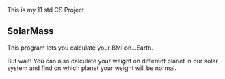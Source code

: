This is my 11 std CS Project

## SolarMass

This program lets you calculate your BMI on...Earth.

But wait! You can also calculate your weight on different planet in our solar system
and find on which planet your weight will be normal. 

